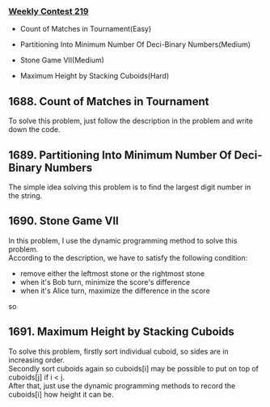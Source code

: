 ### [Weekly Contest 219](https://leetcode.com/contest/weekly-contest-219)

- Count of Matches in Tournament(Easy)

- Partitioning Into Minimum Number Of Deci-Binary Numbers(Medium)

- Stone Game VII(Medium)

- Maximum Height by Stacking Cuboids(Hard)

## 1688. Count of Matches in Tournament
To solve this problem, just follow the description in the problem and write down the code.

## 1689. Partitioning Into Minimum Number Of Deci-Binary Numbers
The simple idea solving this problem is to find the largest digit number in the string.

## 1690. Stone Game VII

In this problem, I use the dynamic programming method to solve this problem.<br>
According to the description, we have to satisfy the following condition:
- remove either the leftmost stone or the rightmost stone
- when it's Bob turn, minimize the score's difference
- when it's Alice turn, maximize the difference in the score

so


## 1691. Maximum Height by Stacking Cuboids
To solve this problem, firstly sort individual cuboid, so sides are in increasing order.<br>
Secondly sort cuboids again so cuboids[i] may be possible to put on top of cuboids[j] if i < j.<br>
After that, just use the dynamic programming methods to record the cuboids[i] how height it can be.
